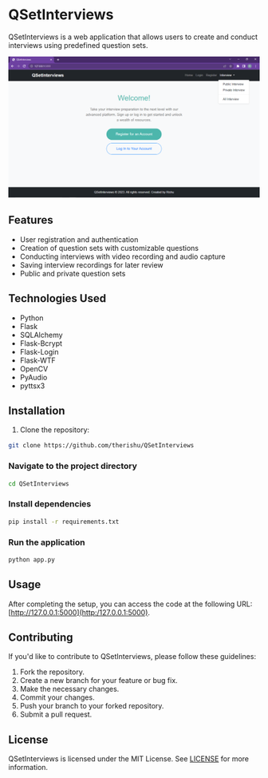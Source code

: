
# QSetInterviews

QSetInterviews is a web application that allows users to create and conduct interviews using predefined question sets.

![Website Image](https://github.com/theRishu/QSetInterviews/blob/main/website.png)


## Features

- User registration and authentication
- Creation of question sets with customizable questions
- Conducting interviews with video recording and audio capture
- Saving interview recordings for later review
- Public and private question sets

## Technologies Used

- Python
- Flask
- SQLAlchemy
- Flask-Bcrypt
- Flask-Login
- Flask-WTF
- OpenCV
- PyAudio
- pyttsx3

## Installation

1. Clone the repository:

```sh
git clone https://github.com/therishu/QSetInterviews
```

### Navigate to the project directory
```sh
cd QSetInterviews
```

### Install dependencies
```sh
pip install -r requirements.txt
```

### Run the application
```sh
python app.py
```


## Usage


After completing the setup, you can access the code at the following URL: [http://127.0.0.1:5000](http:/127.0.0.1:5000).


## Contributing

If you'd like to contribute to QSetInterviews, please follow these guidelines:

1.  Fork the repository.
2.  Create a new branch for your feature or bug fix.
3.  Make the necessary changes.
4.  Commit your changes.
5.  Push your branch to your forked repository.
6.  Submit a pull request.

## License

QSetInterviews is licensed under the MIT License. See [LICENSE](https://github.com/theRishu/QSetInterviews/blob/main/LICENSE) for more information.
